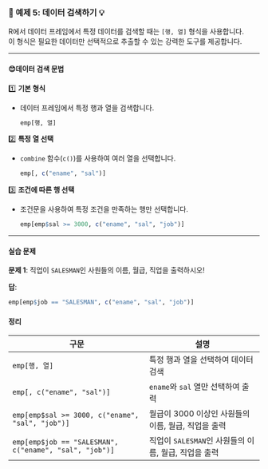 ### 🎯 예제 5: 데이터 검색하기 💡

R에서 데이터 프레임에서 특정 데이터를 검색할 때는 `[행, 열]` 형식을 사용합니다.  
이 형식은 필요한 데이터만 선택적으로 추출할 수 있는 강력한 도구를 제공합니다.

---

#### **😊데이터 검색 문법**  

1️⃣ **기본 형식**  
   - 데이터 프레임에서 특정 행과 열을 검색합니다.  
     ```r
     emp[행, 열]
     ```

2️⃣ **특정 열 선택**  
   - `combine` 함수(`c()`)를 사용하여 여러 열을 선택합니다.  
     ```r
     emp[, c("ename", "sal")]
     ```

3️⃣ **조건에 따른 행 선택**  
   - 조건문을 사용하여 특정 조건을 만족하는 행만 선택합니다.  
     ```r
     emp[emp$sal >= 3000, c("ename", "sal", "job")]
     ```

---

#### **실습 문제**  

**문제 1**: 직업이 `SALESMAN`인 사원들의 이름, 월급, 직업을 출력하시오!  

**답**:  
```r
emp[emp$job == "SALESMAN", c("ename", "sal", "job")]     

```
#### **정리**  

| **구문**                                | **설명**                                                  |
|-----------------------------------------|----------------------------------------------------------|
| `emp[행, 열]`                           | 특정 행과 열을 선택하여 데이터 검색                      |
| `emp[, c("ename", "sal")]`              | `ename`와 `sal` 열만 선택하여 출력                       |
| `emp[emp$sal >= 3000, c("ename", "sal", "job")]` | 월급이 3000 이상인 사원들의 이름, 월급, 직업을 출력 |
| `emp[emp$job == "SALESMAN", c("ename", "sal", "job")]` | 직업이 `SALESMAN`인 사원들의 이름, 월급, 직업을 출력 |

